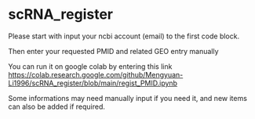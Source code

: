 # scRNA_register

Please start with input your ncbi account (email) to the first code block.

Then enter your requested PMID and related GEO entry manually

You can run it on google colab by entering this link
https://colab.research.google.com/github/Mengyuan-Li1996/scRNA_register/blob/main/regist_PMID.ipynb

Some informations may need manually input if you need it, and new items can also be added if required.
